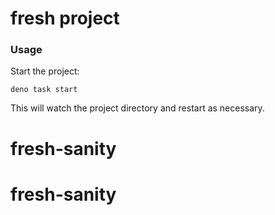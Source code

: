 # fresh project

### Usage

Start the project:

```
deno task start
```

This will watch the project directory and restart as necessary.
# fresh-sanity
# fresh-sanity
